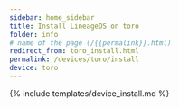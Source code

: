 ```yaml
---
sidebar: home_sidebar
title: Install LineageOS on toro
folder: info
# name of the page (/{{permalink}}.html)
redirect_from: toro_install.html
permalink: /devices/toro/install
device: toro
---
```

{% include templates/device_install.md %}
